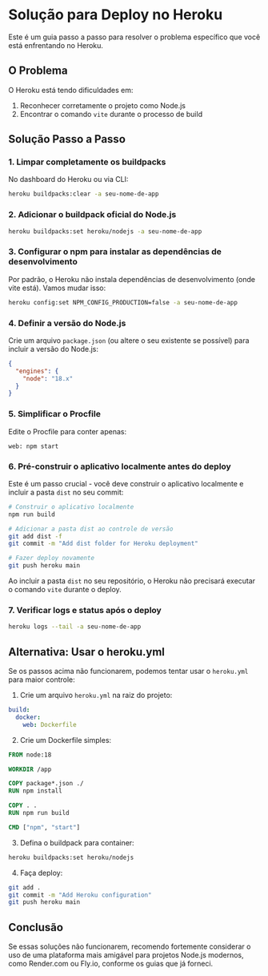 # Solução para Deploy no Heroku

Este é um guia passo a passo para resolver o problema específico que você está enfrentando no Heroku.

## O Problema

O Heroku está tendo dificuldades em:
1. Reconhecer corretamente o projeto como Node.js
2. Encontrar o comando `vite` durante o processo de build

## Solução Passo a Passo

### 1. Limpar completamente os buildpacks

No dashboard do Heroku ou via CLI:

```bash
heroku buildpacks:clear -a seu-nome-de-app
```

### 2. Adicionar o buildpack oficial do Node.js

```bash
heroku buildpacks:set heroku/nodejs -a seu-nome-de-app
```

### 3. Configurar o npm para instalar as dependências de desenvolvimento

Por padrão, o Heroku não instala dependências de desenvolvimento (onde vite está). Vamos mudar isso:

```bash
heroku config:set NPM_CONFIG_PRODUCTION=false -a seu-nome-de-app
```

### 4. Definir a versão do Node.js

Crie um arquivo `package.json` (ou altere o seu existente se possível) para incluir a versão do Node.js:

```json
{
  "engines": {
    "node": "18.x"
  }
}
```

### 5. Simplificar o Procfile

Edite o Procfile para conter apenas:

```
web: npm start
```

### 6. Pré-construir o aplicativo localmente antes do deploy

Este é um passo crucial - você deve construir o aplicativo localmente e incluir a pasta `dist` no seu commit:

```bash
# Construir o aplicativo localmente
npm run build

# Adicionar a pasta dist ao controle de versão
git add dist -f
git commit -m "Add dist folder for Heroku deployment"

# Fazer deploy novamente
git push heroku main
```

Ao incluir a pasta `dist` no seu repositório, o Heroku não precisará executar o comando `vite` durante o deploy.

### 7. Verificar logs e status após o deploy

```bash
heroku logs --tail -a seu-nome-de-app
```

## Alternativa: Usar o heroku.yml

Se os passos acima não funcionarem, podemos tentar usar o `heroku.yml` para maior controle:

1. Crie um arquivo `heroku.yml` na raiz do projeto:

```yaml
build:
  docker:
    web: Dockerfile
```

2. Crie um Dockerfile simples:

```dockerfile
FROM node:18

WORKDIR /app

COPY package*.json ./
RUN npm install

COPY . .
RUN npm run build

CMD ["npm", "start"]
```

3. Defina o buildpack para container:

```bash
heroku buildpacks:set heroku/nodejs
```

4. Faça deploy:

```bash
git add .
git commit -m "Add Heroku configuration"
git push heroku main
```

## Conclusão

Se essas soluções não funcionarem, recomendo fortemente considerar o uso de uma plataforma mais amigável para projetos Node.js modernos, como Render.com ou Fly.io, conforme os guias que já forneci.